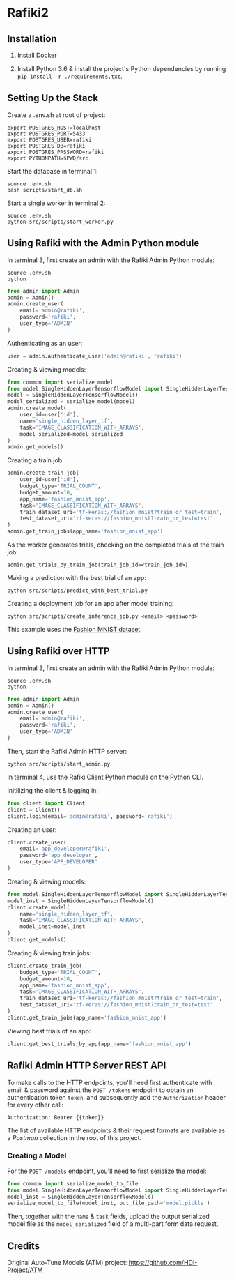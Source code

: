 # Rafiki2

## Installation

1. Install Docker

2. Install Python 3.6 & install the project's Python dependencies by running `pip install -r ./requirements.txt`.

## Setting Up the Stack

Create a .env.sh at root of project:
```
export POSTGRES_HOST=localhost
export POSTGRES_PORT=5433
export POSTGRES_USER=rafiki
export POSTGRES_DB=rafiki
export POSTGRES_PASSWORD=rafiki
export PYTHONPATH=$PWD/src
```

Start the database in terminal 1:

```shell
source .env.sh
bash scripts/start_db.sh
```

Start a single worker in terminal 2:

```shell
source .env.sh
python src/scripts/start_worker.py
```

## Using Rafiki with the Admin Python module

In terminal 3, first create an admin with the Rafiki Admin Python module:

```shell
source .env.sh
python
```

```python
from admin import Admin
admin = Admin()
admin.create_user(
    email='admin@rafiki',
    password='rafiki',
    user_type='ADMIN'
)
```

Authenticating as an user:

```python
user = admin.authenticate_user('admin@rafiki', 'rafiki')
```

Creating & viewing models:

```python
from common import serialize_model
from model.SingleHiddenLayerTensorflowModel import SingleHiddenLayerTensorflowModel
model = SingleHiddenLayerTensorflowModel()
model_serialized = serialize_model(model)
admin.create_model(
    user_id=user['id'],
    name='single_hidden_layer_tf',
    task='IMAGE_CLASSIFICATION_WITH_ARRAYS',
    model_serialized=model_serialized
)
admin.get_models()
```

Creating a train job:
```python
admin.create_train_job(
    user_id=user['id'],
    budget_type='TRIAL_COUNT',
    budget_amount=10,
    app_name='fashion_mnist_app',
    task='IMAGE_CLASSIFICATION_WITH_ARRAYS',
    train_dataset_uri='tf-keras://fashion_mnist?train_or_test=train',
    test_dataset_uri='tf-keras://fashion_mnist?train_or_test=test'
)
admin.get_train_jobs(app_name='fashion_mnist_app')
```

As the worker generates trials, checking on the completed trials of the train job:
```shell
admin.get_trials_by_train_job(train_job_id=<train_job_id>)
```

Making a prediction with the best trial of an app:
```shell
python src/scripts/predict_with_best_trial.py
```

Creating a deployment job for an app after model training:
```shell
python src/scripts/create_inference_job.py <email> <password>
```

This example uses the [Fashion MNIST dataset](https://github.com/zalandoresearch/fashion-mnist).

## Using Rafiki over HTTP

In terminal 3, first create an admin with the Rafiki Admin Python module:

```shell
source .env.sh
python
```

```python
from admin import Admin
admin = Admin()
admin.create_user(
    email='admin@rafiki',
    password='rafiki',
    user_type='ADMIN'
)
```

Then, start the Rafiki Admin HTTP server:

```shell
python src/scripts/start_admin.py
```

In terminal 4, use the Rafiki Client Python module on the Python CLI.

Initilizing the client & logging in:

```python
from client import Client
client = Client()
client.login(email='admin@rafiki', password='rafiki')
```

Creating an user:

```python
client.create_user(
    email='app_developer@rafiki',
    password='app_developer',
    user_type='APP_DEVELOPER'
)
```

Creating & viewing models:

```python
from model.SingleHiddenLayerTensorflowModel import SingleHiddenLayerTensorflowModel
model_inst = SingleHiddenLayerTensorflowModel()
client.create_model(
    name='single_hidden_layer_tf',
    task='IMAGE_CLASSIFICATION_WITH_ARRAYS',
    model_inst=model_inst
)
client.get_models()
```

Creating & viewing train jobs:

```python
client.create_train_job(
    budget_type='TRIAL_COUNT',
    budget_amount=10,
    app_name='fashion_mnist_app',
    task='IMAGE_CLASSIFICATION_WITH_ARRAYS',
    train_dataset_uri='tf-keras://fashion_mnist?train_or_test=train',
    test_dataset_uri='tf-keras://fashion_mnist?train_or_test=test'
)
client.get_train_jobs(app_name='fashion_mnist_app')
```

Viewing best trials of an app:

```python
client.get_best_trials_by_app(app_name='fashion_mnist_app')
```

## Rafiki Admin HTTP Server REST API

To make calls to the HTTP endpoints, you'll need first authenticate with email & password against the `POST /tokens` endpoint to obtain an authentication token `token`, and subsequently add the `Authorization` header for every other call:

`Authorization: Bearer {{token}}`

The list of available HTTP endpoints & their request formats are available as a *Postman* collection in the root of this project.

### Creating a Model

For the `POST /models` endpoint, you'll need to first serialize the model:

```python
from common import serialize_model_to_file
from model.SingleHiddenLayerTensorflowModel import SingleHiddenLayerTensorflowModel
model_inst = SingleHiddenLayerTensorflowModel()
serialize_model_to_file(model_inst, out_file_path='model.pickle')
```

Then, together with the `name` & `task` fields, upload the output serialized model file as the `model_serialized` field of a multi-part form data request.

## Credits

Original Auto-Tune Models (ATM) project: https://github.com/HDI-Project/ATM